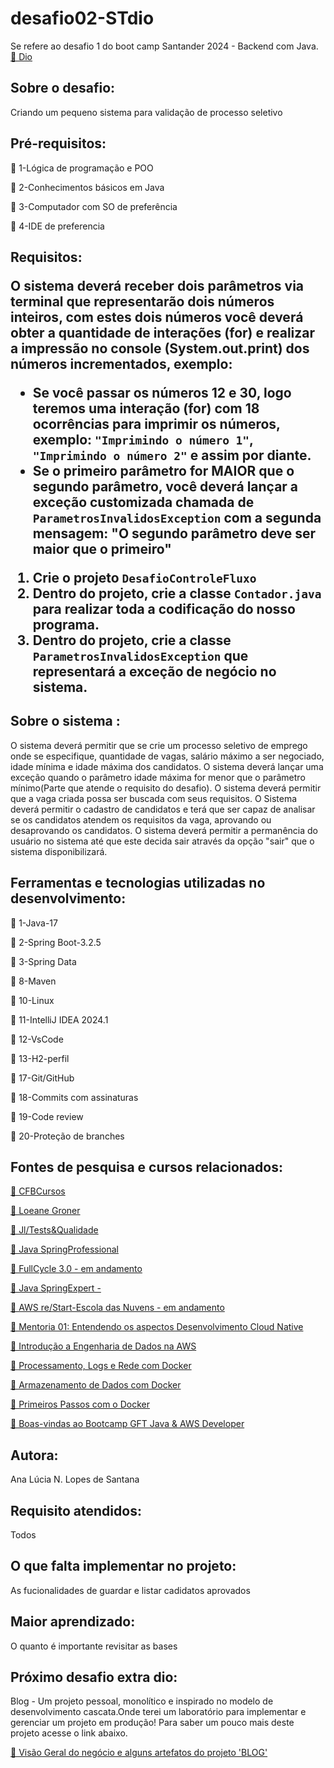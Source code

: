 # desafio02-STdio





<p> Se refere ao desafio 1 do boot camp  Santander 2024 - Backend com Java.
 <a href="https://app.santanderopenacademy.com/pt-BR/program/santander-bootcamp-2024">🔗 Dio</a>
</p>

<h2>Sobre o desafio:</h2>

<p>
Criando um pequeno sistema para validação de processo seletivo
</p>

 <h2>Pré-requisitos:</h2>

<p >🚀 1-Lógica de programação e POO</p>

<p >🚀 2-Conhecimentos básicos em Java</p>

<p >🚀 3-Computador com SO de preferência</p>

<p >🚀 4-IDE de preferencia</p>


<h2>Requisitos:
  

O sistema deverá receber dois parâmetros via terminal que representarão dois números inteiros, com estes dois números você deverá obter a quantidade de interações (for) e realizar a impressão no console (System.out.print) dos números incrementados, exemplo:

* Se você passar os números 12 e 30, logo teremos uma interação (for) com 18 ocorrências para imprimir os números, exemplo: `"Imprimindo o número 1"`, `"Imprimindo o número 2"` e assim por diante.
* Se o primeiro parâmetro for MAIOR que o segundo parâmetro, você deverá lançar a exceção customizada chamada de `ParametrosInvalidosException` com a segunda mensagem: "O segundo parâmetro deve ser maior que o primeiro"   


1. Crie o projeto `DesafioControleFluxo`
2. Dentro do projeto, crie a classe `Contador.java` para realizar toda a codificação do nosso programa.
3. Dentro do projeto, crie a classe `ParametrosInvalidosException` que representará a exceção de negócio no sistema. 

 
<h2>Sobre o sistema :</h2>

<p>
O sistema deverá permitir que se crie um processo seletivo de emprego onde se especifique, quantidade de vagas, salário máximo a ser negociado, idade mínima e idade máxima dos candidatos. O sistema deverá lançar uma exceção quando o parâmetro idade máxima for menor que o parâmetro mínimo(Parte que atende o requisito do desafio). O sistema deverá permitir que a vaga criada possa ser buscada com seus requisitos.
O Sistema deverá permitir o cadastro de candidatos e terá que ser capaz de analisar se os candidatos atendem os requisitos da vaga, aprovando ou desaprovando os candidatos. O sistema deverá permitir a permanência do usuário no sistema até que este decida sair através da opção "sair" que o sistema disponibilizará.

</p>
 
<h2>Ferramentas e tecnologias utilizadas no desenvolvimento:</h2>


<p >🚀 1-Java-17</p>

<p >🚀 2-Spring Boot-3.2.5</p>

<p >🚀 3-Spring Data</p>

<p >🚀 8-Maven</p>

<p >🚀 10-Linux</p>

<p >🚀 11-IntelliJ IDEA 2024.1</p>

<p >🚀 12-VsCode</p>

<p >🚀 13-H2-perfil</p>

<p >🚀 17-Git/GitHub</p>

<p >🚀 18-Commits com assinaturas</p>

<p >🚀 19-Code review</p>

<p >🚀 20-Proteção de branches</p>


<h2>Fontes de pesquisa e cursos relacionados:</h2>

<p >
<a href="https://www.youtube.com/watch?v=wdavwJM6vaY">🔗 CFBCursos</a>
 </p>



<p >
<a href="https://www.youtube.com/watch?v=ld2C4GcAtsg">🔗 Loeane Groner</a>
 </p>


<p >
<a href="https://programadetestesequalidade.club.hotmart.com/public/user-certificate/894faa62-84da-4540-a6b9-70203909ddaf/_">🔗 Jl/Tests&Qualidade</a>
 </p>
 

<p >
<a href="https://learn.devsuperior.com/certificados/7165816">🔗 Java SpringProfessional</a>
 </p>

 </p>
 
<p >
<a href="https://curso.fullcycle.com.br/curso-fullcycle/">🔗 FullCycle 3.0 - em andamento</a>
 </p>

<p >
<a href="https://devsuperior.club/c/5-61">🔗 Java SpringExpert -</a>
 </p>


<p >
<a href="https://aws.amazon.com/pt/training/restart/">🔗 AWS re/Start-Escola das Nuvens - em andamento </a>
 </p>

<p >
<a href="https://hermes.dio.me/certificates/cover/en/WYXIWZ9T.jpg">🔗 Mentoria 01: Entendendo os aspectos Desenvolvimento Cloud Native</a>
 </p>


<p >
<a href="https://hermes.dio.me/certificates/cover/en/UW35GRLK.jpg">🔗 Introdução a Engenharia de Dados na AWS</a>
 </p>


<p >
<a href="https://hermes.dio.me/certificates/cover/en/QPELVXVY.jpg">🔗 Processamento, Logs e Rede com Docker</a>
 </p>

<p >
<a href="https://hermes.dio.me/certificates/cover/en/0SNQJDRR.jpg">🔗 Armazenamento de Dados com Docker</a>
 </p>


<p >
<a href="https://hermes.dio.me/certificates/cover/en/OT5NTPSA.jpg">🔗 Primeiros Passos com o Docker</a>
 </p>

<p >
<a href="https://hermes.dio.me/certificates/cover/en/D4073BAE.jpg">🔗 Boas-vindas ao Bootcamp GFT Java & AWS Developer</a>
 </p>


<h2>Autora:</h2>

<p>Ana Lúcia N. Lopes de Santana</P>

<h2>Requisito atendidos: </h2>
<p>Todos</P>

<h2>O que falta implementar no projeto: </h2>
<p>
  As fucionalidades de guardar e listar cadidatos aprovados 
</P>

<h2>Maior aprendizado:</h2>
<p>O quanto é importante revisitar as bases</P>

<h2>Próximo desafio extra dio:</h2>

<p>Blog - Um projeto pessoal, monolítico e inspirado no modelo de desenvolvimento cascata.Onde terei um laboratório para implementar e gerenciar um projeto em produção! Para saber um pouco mais deste projeto acesse o link abaixo.</p>

<p >
<a href="https://docs.google.com/document/d/1EG9D169szMPGQKsH70VcGKQBkdhZFI-l91a8NXoyaKs/edit">🔗 Visão Geral do negócio e alguns artefatos do projeto 'BLOG'
</a>
 </p>





